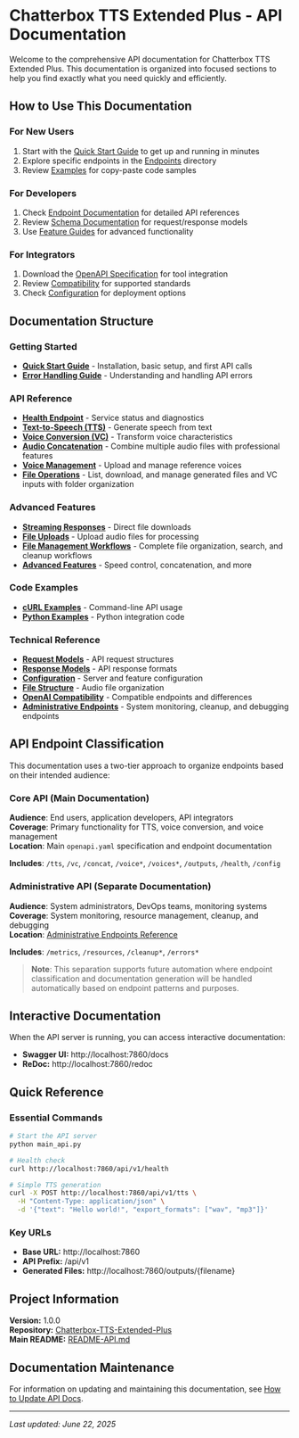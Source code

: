 # Chatterbox TTS Extended Plus - API Documentation

Welcome to the comprehensive API documentation for Chatterbox TTS Extended Plus. This documentation is organized into focused sections to help you find exactly what you need quickly and efficiently.

## How to Use This Documentation

### For New Users
1. Start with the [Quick Start Guide](quick-start.md) to get up and running in minutes
2. Explore specific endpoints in the [Endpoints](endpoints/) directory
3. Review [Examples](schemas/examples/) for copy-paste code samples

### For Developers
1. Check [Endpoint Documentation](endpoints/) for detailed API references
2. Review [Schema Documentation](schemas/) for request/response models
3. Use [Feature Guides](guides/) for advanced functionality

### For Integrators
1. Download the [OpenAPI Specification](openapi.yaml) for tool integration
2. Review [Compatibility](reference/compatibility.md) for supported standards
3. Check [Configuration](reference/configuration.md) for deployment options

## Documentation Structure

### Getting Started
- **[Quick Start Guide](quick-start.md)** - Installation, basic setup, and first API calls
- **[Error Handling Guide](guides/error-handling.md)** - Understanding and handling API errors

### API Reference
- **[Health Endpoint](endpoints/health.md)** - Service status and diagnostics
- **[Text-to-Speech (TTS)](endpoints/tts.md)** - Generate speech from text
- **[Voice Conversion (VC)](endpoints/voice-conversion.md)** - Transform voice characteristics
- **[Audio Concatenation](endpoints/concatenation.md)** - Combine multiple audio files with professional features
- **[Voice Management](endpoints/voice-management.md)** - Upload and manage reference voices
- **[File Operations](endpoints/file-operations.md)** - List, download, and manage generated files and VC inputs with folder organization

### Advanced Features
- **[Streaming Responses](guides/streaming-responses.md)** - Direct file downloads
- **[File Uploads](guides/file-uploads.md)** - Upload audio files for processing
- **[File Management Workflows](guides/file-management-workflows.md)** - Complete file organization, search, and cleanup workflows
- **[Advanced Features](guides/advanced-features.md)** - Speed control, concatenation, and more

### Code Examples
- **[cURL Examples](schemas/examples/curl-examples.md)** - Command-line API usage
- **[Python Examples](schemas/examples/python-examples.md)** - Python integration code

### Technical Reference
- **[Request Models](schemas/request-models.md)** - API request structures
- **[Response Models](schemas/response-models.md)** - API response formats
- **[Configuration](reference/configuration.md)** - Server and feature configuration
- **[File Structure](reference/file-structure.md)** - Audio file organization
- **[OpenAI Compatibility](reference/compatibility.md)** - Compatible endpoints and differences
- **[Administrative Endpoints](reference/administrative-endpoints.md)** - System monitoring, cleanup, and debugging endpoints

## API Endpoint Classification

This documentation uses a two-tier approach to organize endpoints based on their intended audience:

### Core API (Main Documentation)
**Audience**: End users, application developers, API integrators  
**Coverage**: Primary functionality for TTS, voice conversion, and voice management  
**Location**: Main `openapi.yaml` specification and endpoint documentation

**Includes**: `/tts`, `/vc`, `/concat`, `/voice*`, `/voices*`, `/outputs`, `/health`, `/config`

### Administrative API (Separate Documentation)
**Audience**: System administrators, DevOps teams, monitoring systems  
**Coverage**: System monitoring, resource management, cleanup, and debugging  
**Location**: [Administrative Endpoints Reference](reference/administrative-endpoints.md)

**Includes**: `/metrics`, `/resources`, `/cleanup*`, `/errors*`

> **Note**: This separation supports future automation where endpoint classification and documentation generation will be handled automatically based on endpoint patterns and purposes.

## Interactive Documentation

When the API server is running, you can access interactive documentation:
- **Swagger UI:** http://localhost:7860/docs
- **ReDoc:** http://localhost:7860/redoc

## Quick Reference

### Essential Commands
```bash
# Start the API server
python main_api.py

# Health check
curl http://localhost:7860/api/v1/health

# Simple TTS generation
curl -X POST http://localhost:7860/api/v1/tts \
  -H "Content-Type: application/json" \
  -d '{"text": "Hello world!", "export_formats": ["wav", "mp3"]}'
```

### Key URLs
- **Base URL:** http://localhost:7860
- **API Prefix:** /api/v1
- **Generated Files:** http://localhost:7860/outputs/{filename}

## Project Information

**Version:** 1.0.0  
**Repository:** [Chatterbox-TTS-Extended-Plus](../../)  
**Main README:** [README-API.md](../../README-API.md)

## Documentation Maintenance

For information on updating and maintaining this documentation, see [How to Update API Docs](how-to-update-api-docs.md).

---

*Last updated: June 22, 2025*